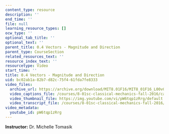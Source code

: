 ```yaml
---
content_type: resource
description: ''
end_time: ''
file: null
learning_resource_types: []
ocw_type: ''
optional_tab_title: ''
optional_text: ''
parent_title: 0.4 Vectors - Magnitude and Direction
parent_type: CourseSection
related_resources_text: ''
resource_index_text: ''
resourcetype: Video
start_time: ''
title: 0.4 Vectors - Magnitude and Direction
uid: bc02ab1a-82b7-d82c-75f4-61fda7fe8333
video_files:
  archive_url: https://archive.org/download/MIT8.01F16/MIT8_01F16_L00v04_360p.mp4
  video_captions_file: /courses/8-01sc-classical-mechanics-fall-2016/ca5e78a754695e1c97a8adb104152a0a_pW6tqp1zRrg.vtt
  video_thumbnail_file: https://img.youtube.com/vi/pW6tqp1zRrg/default.jpg
  video_transcript_file: /courses/8-01sc-classical-mechanics-fall-2016/93b73a2f00dcb02b7021e4fbdbd70a22_pW6tqp1zRrg.pdf
video_metadata:
  youtube_id: pW6tqp1zRrg
---
```


**Instructor:** Dr. Michelle Tomasik